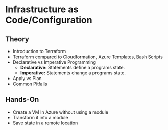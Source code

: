 # Infrastructure as Code/Configuration

## Theory

  - Introduction to Terraform 
  - Terraform compared to Cloudformation, Azure Templates, Bash Scripts
  - Declarative vs Imperative Programming
    - **Declarative:** Statements define a programs state.
    - **Imperative:** Statements change a programs state.
  - Apply vs Plan
  - Common Pitfalls
  
## Hands-On

  - Create a VM In Azure without using a module
  - Transform it into a module
  - Save state in a remote location 
